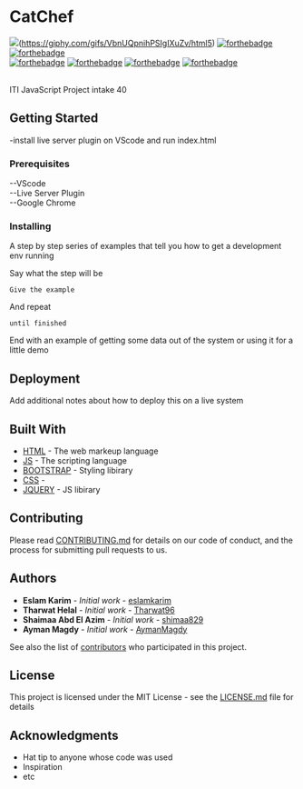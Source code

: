 # CatChef
![](https://forthebadge.com/images/badges/built-with-love.svg)(https://giphy.com/gifs/VbnUQpnihPSIgIXuZv/html5) 
[![forthebadge](https://forthebadge.com/images/badges/contains-cat-gifs.svg)](https://giphy.com/gifs/VbnUQpnihPSIgIXuZv/html5) 
[![forthebadge](https://forthebadge.com/images/badges/made-with-crayons.svg)](https://giphy.com/gifs/VbnUQpnihPSIgIXuZv/html5)<br>
[![forthebadge](https://forthebadge.com/images/badges/made-with-javascript.svg)](https://giphy.com/gifs/VbnUQpnihPSIgIXuZv/html5) 
[![forthebadge](https://forthebadge.com/images/badges/uses-html.svg)](https://giphy.com/gifs/VbnUQpnihPSIgIXuZv/html5) 
[![forthebadge](https://forthebadge.com/images/badges/uses-css.svg)](https://giphy.com/gifs/VbnUQpnihPSIgIXuZv/html5) 
[![forthebadge](https://forthebadge.com/images/badges/uses-js.svg)](https://giphy.com/gifs/VbnUQpnihPSIgIXuZv/html5) 



<br>
ITI JavaScript Project intake 40

## Getting Started

-install live server plugin on VScode and run index.html

### Prerequisites

--VScode<br>
--Live Server Plugin<br>
--Google Chrome<br>

### Installing

A step by step series of examples that tell you how to get a development env running

Say what the step will be

```
Give the example
```

And repeat

```
until finished
```

End with an example of getting some data out of the system or using it for a little demo

## Deployment

Add additional notes about how to deploy this on a live system

## Built With

* [HTML](https://giphy.com/gifs/VbnUQpnihPSIgIXuZv/html5) - The web markeup language
* [JS](https://giphy.com/gifs/VbnUQpnihPSIgIXuZv/html5) - The scripting language
* [BOOTSTRAP](https://giphy.com/gifs/VbnUQpnihPSIgIXuZv/html5) - Styling libirary
* [CSS](https://giphy.com/gifs/VbnUQpnihPSIgIXuZv/html5) -
* [JQUERY](https://giphy.com/gifs/VbnUQpnihPSIgIXuZv/html5) - JS libirary


## Contributing

Please read [CONTRIBUTING.md](https://gist.github.com/PurpleBooth/b24679402957c63ec426) for details on our code of conduct, and the process for submitting pull requests to us.


## Authors

* **Eslam Karim** - *Initial work* - [eslamkarim](https://github.com/eslamkarim)
* **Tharwat Helal** - *Initial work* - [Tharwat96](https://github.com/Tharwat96)
* **Shaimaa Abd El Azim** - *Initial work* - [shimaa829](https://github.com/shimaa829)
* **Ayman Magdy** - *Initial work* - [AymanMagdy](https://github.com/AymanMagdy)

See also the list of [contributors](https://github.com/your/project/contributors) who participated in this project.

## License

This project is licensed under the MIT License - see the [LICENSE.md](LICENSE.md) file for details

## Acknowledgments

* Hat tip to anyone whose code was used
* Inspiration
* etc
